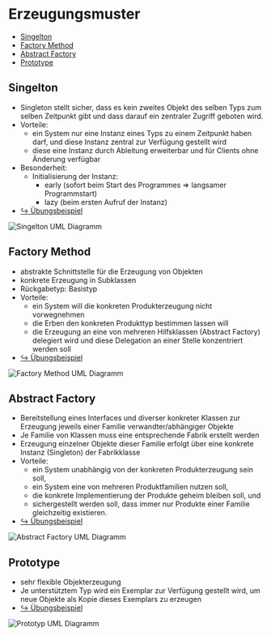 # Erzeugungsmuster

- [Singelton](#singelton)
- [Factory Method](#factory-method)
- [Abstract Factory](#abstract-factory)
- [Prototype](#prototype)

## Singelton

- Singleton stellt sicher, dass es kein zweites Objekt des selben Typs zum selben Zeitpunkt gibt und dass darauf ein zentraler Zugriff geboten wird.
- Vorteile:
	- ein System nur eine Instanz eines Typs zu einem Zeitpunkt haben darf, und diese Instanz zentral zur Verfügung gestellt wird
	- diese eine Instanz durch Ableitung erweiterbar und für Clients ohne Änderung verfügbar
- Besonderheit:
	- Initialisierung der Instanz:
		- early (sofort beim Start des Programmes => langsamer Programmstart)
		- lazy (beim ersten Aufruf der Instanz)
- [↪ Übungsbeispiel](https://github.com/gayvis/htlw5-sew/tree/main/01_singelton_logging)

![Singelton UML Diagramm](https://upload.wikimedia.org/wikipedia/commons/thumb/f/fb/Singleton_UML_class_diagram.svg/250px-Singleton_UML_class_diagram.svg.png)

## Factory Method

- abstrakte Schnittstelle für die Erzeugung von Objekten
- konkrete Erzeugung in Subklassen
- Rückgabetyp: Basistyp
- Vorteile:
	- ein System will die konkreten Produkterzeugung nicht vorwegnehmen
	- die Erben den konkreten Produkttyp bestimmen lassen will
	- die Erzeugung an eine von mehreren Hilfsklassen (Abstract Factory) delegiert wird und diese Delegation an einer Stelle konzentriert werden soll
- [↪ Übungsbeispiel](https://github.com/gayvis/htlw5-sew/tree/main/02_factory-method_zahlen-strings)

![Factory Method UML Diagramm](https://upload.wikimedia.org/wikipedia/commons/thumb/1/1e/Fabrikmethode.svg/1920px-Fabrikmethode.svg.png)

## Abstract Factory

- Bereitstellung eines Interfaces und diverser konkreter Klassen zur Erzeugung jeweils einer Familie verwandter/abhängiger Objekte
- Je Familie von Klassen muss eine entsprechende Fabrik erstellt werden
- Erzeugung einzelner Objekte dieser Familie erfolgt über eine konkrete Instanz (Singleton) der Fabrikklasse
- Vorteile:
	- ein System unabhängig von der konkreten Produkterzeugung sein soll,
	- ein System eine von mehreren Produktfamilien nutzen soll,
	- die konkrete Implementierung der Produkte geheim bleiben soll, und
	- sichergestellt werden soll, dass immer nur Produkte einer Familie gleichzeitig existieren.
- [↪ Übungsbeispiel](https://github.com/gayvis/htlw5-sew/tree/main/03_abstact-factory_computerzubehoer)

![Abstract Factory UML Diagramm](https://upload.wikimedia.org/wikipedia/commons/thumb/0/02/AbstkrakteFabrik.svg/1024px-AbstkrakteFabrik.svg.png)

## Prototype

- sehr flexible Objekterzeugung
- Je unterstütztem Typ wird ein Exemplar zur Verfügung gestellt wird, um neue Objekte als Kopie dieses Exemplars zu erzeugen
- [↪ Übungsbeispiel](https://github.com/gayvis/htlw5-sew/tree/main/04_prototyp-entwurfsmuster_computerzubehoer)

![Prototyp UML Diagramm](https://upload.wikimedia.org/wikipedia/commons/thumb/5/5e/Prototyp.svg/1920px-Prototyp.svg.png)
